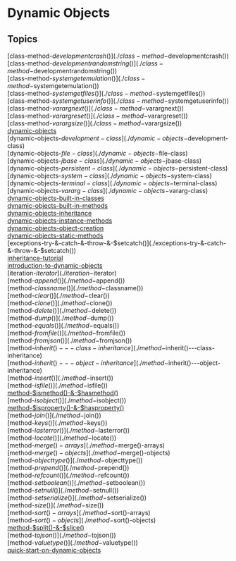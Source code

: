 # Dynamic Objects

## Topics

[class-method-$developmentcrash()](./class-method-$developmentcrash())  
[class-method-$developmentrandomstring()](./class-method-$developmentrandomstring())  
[class-method-$systemgetemulation()](./class-method-$systemgetemulation())  
[class-method-$systemgetfiles()](./class-method-$systemgetfiles())  
[class-method-$systemgetuserinfo()](./class-method-$systemgetuserinfo())  
[class-method-$varargnext()](./class-method-$varargnext())  
[class-method-$varargreset()](./class-method-$varargreset())  
[class-method-$varargsize()](./class-method-$varargsize())  
[dynamic-objects](./dynamic-objects)  
[dynamic-objects-$development-class](./dynamic-objects-$development-class)  
[dynamic-objects-$file-class](./dynamic-objects-$file-class)  
[dynamic-objects-$jbase-class](./dynamic-objects-$jbase-class)  
[dynamic-objects-$persistent-class](./dynamic-objects-$persistent-class)  
[dynamic-objects-$system-class](./dynamic-objects-$system-class)  
[dynamic-objects-$terminal-class](./dynamic-objects-$terminal-class)  
[dynamic-objects-$vararg-class](./dynamic-objects-$vararg-class)  
[dynamic-objects-built-in-classes](./dynamic-objects-built-in-classes)  
[dynamic-objects-built-in-methods](./dynamic-objects-built-in-methods)  
[dynamic-objects-inheritance](./dynamic-objects-inheritance)  
[dynamic-objects-instance-methods](./dynamic-objects-instance-methods)  
[dynamic-objects-object-creation](./dynamic-objects-object-creation)  
[dynamic-objects-static-methods](./dynamic-objects-static-methods)  
[exceptions-try-&-catch-&-throw-&-$setcatch()](./exceptions-try-&-catch-&-throw-&-$setcatch())  
[inheritance-tutorial](./inheritance-tutorial)  
[introduction-to-dynamic-objects](./introduction-to-dynamic-objects)  
[iteration-$iterator](./iteration-$iterator)  
[method-$append()](./method-$append())  
[method-$classname()](./method-$classname())  
[method-$clear()](./method-$clear())  
[method-$clone()](./method-$clone())  
[method-$delete()](./method-$delete())  
[method-$dump()](./method-$dump())  
[method-$equals()](./method-$equals())  
[method-$fromfile()](./method-$fromfile())  
[method-$fromjson()](./method-$fromjson())  
[method-$inherit()---class-inheritance](./method-$inherit()---class-inheritance)  
[method-$inherit()---object-inheritance](./method-$inherit()---object-inheritance)  
[method-$insert()](./method-$insert())  
[method-$isfile()](./method-$isfile())  
[method-$ismethod()-&-$hasmethod()](./method-$ismethod()-&-$hasmethod())  
[method-$isobject()](./method-$isobject())  
[method-$isproperty()-&-$hasproperty()](./method-$isproperty()-&-$hasproperty())  
[method-$join()](./method-$join())  
[method-$keys()](./method-$keys())  
[method-$lasterror()](./method-$lasterror())  
[method-$locate()](./method-$locate())  
[method-$merge()-arrays](./method-$merge()-arrays)  
[method-$merge()-objects](./method-$merge()-objects)  
[method-$objecttype()](./method-$objecttype())  
[method-$prepend()](./method-$prepend())  
[method-$refcount()](./method-$refcount())  
[method-$setboolean()](./method-$setboolean())  
[method-$setnull()](./method-$setnull())  
[method-$setserialize()](./method-$setserialize())  
[method-$size()](./method-$size())  
[method-$sort()-arrays](./method-$sort()-arrays)  
[method-$sort()-objects](./method-$sort()-objects)  
[method-$split()-&-$slice()](./method-$split()-&-$slice())  
[method-$tojson()](./method-$tojson())  
[method-$valuetype()](./method-$valuetype())  
[quick-start-on-dynamic-objects](./quick-start-on-dynamic-objects)  

